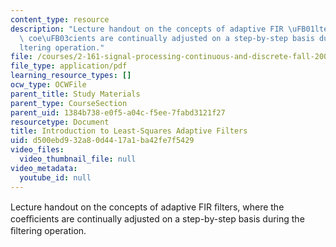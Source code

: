 ```yaml
---
content_type: resource
description: "Lecture handout on the concepts of adaptive FIR \uFB01lters, where the\
  \ coe\uFB03cients are continually adjusted on a step-by-step basis during the \uFB01\
  ltering operation."
file: /courses/2-161-signal-processing-continuous-and-discrete-fall-2008/d500ebd932a80d4417a1ba42fe7f5429_adaptivels.pdf
file_type: application/pdf
learning_resource_types: []
ocw_type: OCWFile
parent_title: Study Materials
parent_type: CourseSection
parent_uid: 1384b738-e0f5-a04c-f5ee-7fabd3121f27
resourcetype: Document
title: Introduction to Least-Squares Adaptive Filters
uid: d500ebd9-32a8-0d44-17a1-ba42fe7f5429
video_files:
  video_thumbnail_file: null
video_metadata:
  youtube_id: null
---
```

Lecture handout on the concepts of adaptive FIR ﬁlters, where the coeﬃcients are continually adjusted on a step-by-step basis during the ﬁltering operation.

